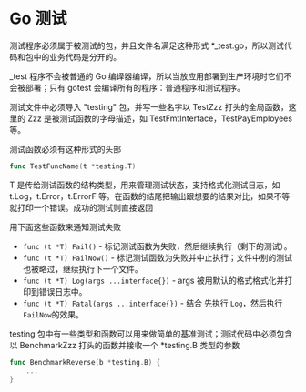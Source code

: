 # Go 测试

测试程序必须属于被测试的包，并且文件名满足这种形式 *_test.go，所以测试代码和包中的业务代码是分开的。

_test 程序不会被普通的 Go 编译器编译，所以当放应用部署到生产环境时它们不会被部署；只有 gotest 会编译所有的程序：普通程序和测试程序。

测试文件中必须导入 "testing" 包，并写一些名字以 TestZzz 打头的全局函数，这里的 Zzz 是被测试函数的字母描述，如 TestFmtInterface，TestPayEmployees 等。

测试函数必须有这种形式的头部

```go
func TestFuncName(t *testing.T)

```

T 是传给测试函数的结构类型，用来管理测试状态，支持格式化测试日志，如 t.Log，t.Error，t.ErrorF 等。在函数的结尾把输出跟想要的结果对比，如果不等就打印一个错误。成功的测试则直接返回

用下面这些函数来通知测试失败

- `func (t *T) Fail()` - 标记测试函数为失败，然后继续执行（剩下的测试）。
- `func (t *T) FailNow()` - 标记测试函数为失败并中止执行；文件中别的测试也被略过，继续执行下一个文件。
- `func (t *T) Log(args ...interface{})` - args 被用默认的格式格式化并打印到错误日志中。
- `func (t *T) Fatal(args ...interface{})` - 结合 先执行 `Log`，然后执行 `FailNow`的效果。

testing 包中有一些类型和函数可以用来做简单的基准测试；测试代码中必须包含以 BenchmarkZzz 打头的函数并接收一个 *testing.B 类型的参数

```go
func BenchmarkReverse(b *testing.B) {
    ...
}

```